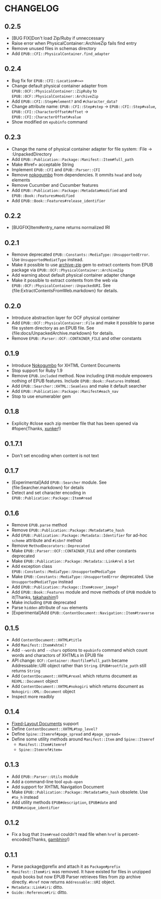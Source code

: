 CHANGELOG
=========

0.2.5
-----

* [BUG FIX]Don't load Zip/Ruby if unneccessary
* Raise error when PhysicalContainer::ArchiveZip fails find entry
* Remove unused files in schemas directory
* Add `EPUB::CFI::PhysicalContainer.find_adapter`

0.2.4
-----

* Bug fix for `EPUB::CFI::Location#<=>`
* Change default physical container adapter from `EPUB::OCF::PhysicalContainer::ZipRuby` to `EPUB::OCF::PhysicalContainer::ArchiveZip`
* Add `EPUB::CFI::Step#element?` and `#character_data?`
* Change attribute name: `EPUB::CFI::Step#step` -> `EPUB::CFI::Step#value`, `EPUB::CFI::CharacterOffset#offset` -> `EPUB::CFI::CharacterOffset#value`
* Show modified on `epubinfo` command

0.2.3
-----

* Change the name of physical container adapter for file system: :File -> :UnpackedDirectory
* Add `EPUB::Publication::Package::Manifest::Item#full_path`
* Make #href= acceptable String
* Implement `EPUB::CFI` and `EPUB::Parser::CFI`
* Remove [nokogumbo][] from dependencies. It ommits `head` and `body` elements
* Remove Cucumber and Cucumber features
* Add `EPUB::Publication::Package::Metadata#modified` and `EPUB::Book::Features#modified`
* Add `EPUB::Book::Features#release_identifier`

0.2.2
-----

* [BUGFIX]Item#entry_name returns normalized IRI

0.2.1
-----

* Remove deprecated `EPUB::Constants::MediaType::UnsupportedError`. Use `UnsupportedMediatType` instead.
* Make it possible to use [archive-zip][] gem to extract contents from EPUB package via `EPUB::OCF::PhysicalContainer::ArchiveZip`
* Add warning about default physical container adapter change
* Make it possible to extract contents from the web via `EPUB::OCF::PhysicalContainer::UnpackedURI`. See {file:ExtractContentsFromWeb.markdown} for details.

[archive-zip]: https://github.com/javanthropus/archive-zip

0.2.0
-----

* Introduce abstraction layer for OCF physical container
* Add `EPUB::OCF::PhysicalContainer::File` and make it possible to parse file system directory as an EPUB file. See {file:docs/UnpackedArchive.markdown} for details.
* Remove `EPUB::Parser::OCF::CONTAINER_FILE` and other constants

0.1.9
-----

* Introduce [Nokogumbo][] for XHTML Content Documents
* Stop support for Ruby 1.9
* Remove `EPUB.included` method. Now including `EPUB` module empowers nothing of EPUB features. Include `EPUB::Book::Features` instead.
* Add `EPUB::Searcher::XHTML::Seamless` and make it default searcher
* Add `EPUB::Publication::Package::Manifest#each_nav`
* Stop to use enumerabler gem

[nokogumbo]: https://github.com/rubys/nokogumbo/

0.1.8
-----

* Explicity #close each zip member file that has been opened via #fopen(Thanks, [xunker][]!)

[xunker]: https://github.com/xunker

0.1.7.1
-------

* Don't set encoding when content is not text

0.1.7
-----

* [Experimental]Add `EPUB::Searcher` module. See {file:Searcher.markdown} for details
* Detect and set character encoding in `EPUB::Publication::Package::Item#read`

0.1.6
-----
* Remove `EPUB.parse` method
* Remove `EPUB::Publication::Package::Metadata#to_hash`
* Add `EPUB::Publication::Package::Metadata::Identifier` for ad-hoc `scheme` attribute and `#isbn?` method
* Remove `MethodDecorators::Deprecated`
* Make `EPUB::Parser::OCF::CONTAINER_FILE` and other constants deprecated
* Make `EPUB::Publication::Package::Metadata::Link#rel` a `Set`
* Add exception class `EPUB::Constants::MediaType::UnsupportedMediaType`
* Make `EPUB::Constants::MediaType::UnsupportedError` deprecated. Use `UnsupportedMediatType` instead
* Add `EPUB::Publication::Package::Item#cover_image?`
* Add `EPUB::Book::Features` module and move methods of `EPUB` module to it(Thanks, [takahashim][]!)
* Make including `EPUB` deprecated
* Parse `hidden` attribute of `nav` elements
* [Experimental]Add `EPUB::ContentDocument::Navigation::Item#traverse`

[takahashim]: https://github.com/takahashim

0.1.5
-----
* Add `ContentDocument::XHTML#title`
* Add `Manifest::Item#xhtml?`
* Add `--words` and `--chars` options to `epubinfo` command which count words and charactors of XHTMLs in EPUB file
* API change: `OCF::Container::Rootfile#full_path` became Addressable::URI object rather than `String`. `EPUB#rootfile_path` still returns `String`
* Add `ContentDocument::XHTML#rexml` which returns document as `REXML::Document` object
* Add `ContentDocument::XHTML#nokogiri` which returns document as `Nokogiri::XML::Document` object
* Inspect more readbly

0.1.4
-----
* [Fixed-Layout Documents][fixed-layout] support
* Define `ContentDocument::XHTML#top_level?`
* Define `Spine::Itemref#page_spread` and `#page_spread=`
* Define some utility methods around `Manifest::Item` and `Spine::Itemref`
  * `Manifest::Item#itemref`
  * `Spine::Itemref#item=`

[fixed-layout]: http://www.idpf.org/epub/fxl/

0.1.3
-----
* Add `EPUB::Parser::Utils` module
* Add a command-line tool `epub-open`
* Add support for XHTML Navigation Document
* Make `EPUB::Publication::Package::Metadata#to_hash` obsolete. Use `#to_h` instead
* Add utility methods `EPUB#description`, `EPUB#date` and `EPUB#unique_identifier`

0.1.2
-----
* Fix a bug that `Item#read` couldn't read file when `href` is percent-encoded(Thanks, [gambhiro][]!)

[gambhiro]: https://github.com/gambhiro

0.1.1
-----
* Parse package@prefix and attach it as `Package#prefix`
* `Manifest::Item#iri` was removed. It have existed for files in unzipped epub books but now EPUB Parser retrieves files from zip archive directly. `#href` now returns `Addressable::URI` object.
* `Metadata::Link#iri`: ditto.
* `Guide::Reference#iri`: ditto.
